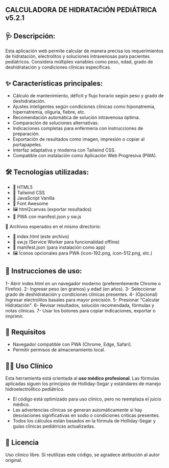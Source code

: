 ## CALCULADORA DE HIDRATACIÓN PEDIÁTRICA v5.2.1

## 🩺 Descripción:
Esta aplicación web permite calcular de manera precisa los requerimientos de hidratación, electrolitos y soluciones intravenosas para pacientes pediátricos. Considera múltiples variables como peso, edad, grado de deshidratación y condiciones clínicas específicas.

## ✨ Características principales:
- Cálculo de mantenimiento, déficit y flujo horario según peso y grado de deshidratación.
- Ajustes inteligentes según condiciones clínicas como hiponatremia, hipernatremia, oliguria, fiebre, etc.
- Recomendación automática de solución intravenosa óptima.
- Comparación de soluciones alternativas.
- Indicaciones completas para enfermería con instrucciones de preparación.
- Exportación de resultados como imagen, impresión o copiar al portapapeles.
- Interfaz adaptativa y moderna con Tailwind CSS.
- Compatible con instalación como Aplicación Web Progresiva (PWA).

## 🛠️ Tecnologías utilizadas:
- 🧾 HTML5
- 🎨 Tailwind CSS
- 🧠 JavaScript Vanilla
- 🌟 Font Awesome
- 🖼️ html2canvas (exportar resultados)
- 📲 PWA con manifest.json y sw.js

📁 Archivos esperados en el mismo directorio:
- 📄 index.html (este archivo)
- 🔧 sw.js (Service Worker para funcionalidad offline)
- 📝 manifest.json (para instalación como app)
- 🖼️ Íconos opcionales para PWA (icon-192.png, icon-512.png, etc.)

## 🧪 Instrucciones de uso:
1- Abrir index.html en un navegador moderno (preferentemente Chrome o Firefox).
2- Ingresar peso (en gramos) y edad (en años).
3- Seleccionar grado de deshidratación y condiciones clínicas presentes.
4- (Opcional) Ingresar electrolitos basales para mayor precisión.
5- Presionar "Calcular Hidratación".
6- Revisar resultados, solución recomendada, fórmulas y notas clínicas.
7- Usar los botones para copiar indicaciones, exportar o imprimir.

## 🧪 Requisitos

- Navegador compatible con PWA (Chrome, Edge, Safari).
- Permitir permisos de almacenamiento local.

## 👩‍⚕️ Uso Clínico

Esta herramienta está orientada al **uso médico profesional**. Las fórmulas aplicadas siguen los principios de Holliday-Segar y estándares de manejo hidroelectrolítico pediátrico.
- El código está optimizado para uso clínico, pero no reemplaza el juicio médico.
- Las advertencias clínicas se generan automáticamente si hay desviaciones significativas en sodio o condiciones críticas presentes.
- Todos los cálculos están basados en la fórmula de Holliday-Segar y guías clínicas pediátricas actualizadas.

## 📄 Licencia

Uso clínico libre. Si reutilizas este código, se agradece atribución al autor original.
